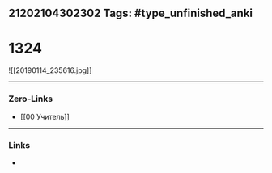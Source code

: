 21202104302302
Tags: #type_unfinished_anki 
---
# 1324

![[20190114_235616.jpg]]

---
### Zero-Links
- [[00 Учитель]]
---
### Links
-